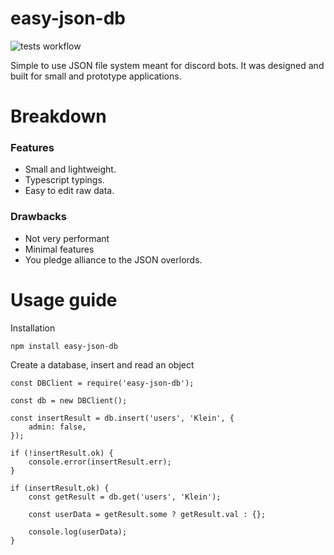 # easy-json-db

![tests workflow](https://github.com/kenny019/easy-json-db/actions/workflows/tests.yml/badge.svg)

Simple to use JSON file system meant for discord bots. It was designed and built for small and prototype applications.

# Breakdown

### Features

-   Small and lightweight.
-   Typescript typings.
-   Easy to edit raw data.

### Drawbacks

-   Not very performant
-   Minimal features
-   You pledge alliance to the JSON overlords.

# Usage guide

Installation

```
npm install easy-json-db
```

Create a database, insert and read an object

```
const DBClient = require('easy-json-db');

const db = new DBClient();

const insertResult = db.insert('users', 'Klein', {
	admin: false,
});

if (!insertResult.ok) {
	console.error(insertResult.err);
}

if (insertResult.ok) {
	const getResult = db.get('users', 'Klein');

	const userData = getResult.some ? getResult.val : {};

	console.log(userData);
}
```
